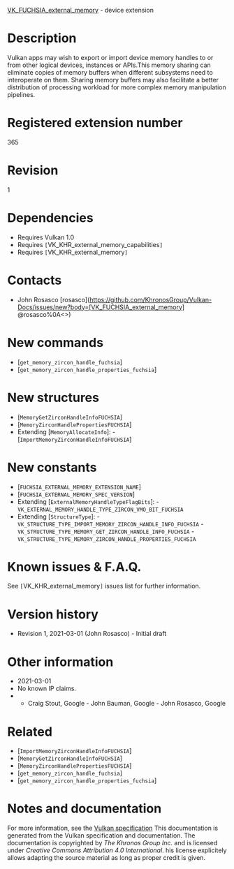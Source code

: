 [VK_FUCHSIA_external_memory](https://www.khronos.org/registry/vulkan/specs/1.3-extensions/man/html/VK_FUCHSIA_external_memory.html) - device extension

# Description
Vulkan apps may wish to export or import device memory handles to or from
other logical devices, instances or APIs.This memory sharing can eliminate copies of memory buffers when different
subsystems need to interoperate on them.
Sharing memory buffers may also facilitate a better distribution of
processing workload for more complex memory manipulation pipelines.

# Registered extension number
365

# Revision
1

# Dependencies
- Requires Vulkan 1.0
- Requires `[`VK_KHR_external_memory_capabilities`]`
- Requires `[`VK_KHR_external_memory`]`

# Contacts
- John Rosasco [rosasco](https://github.com/KhronosGroup/Vulkan-Docs/issues/new?body=[VK_FUCHSIA_external_memory] @rosasco%0A<<Here describe the issue or question you have about the VK_FUCHSIA_external_memory extension>>)

# New commands
- [`get_memory_zircon_handle_fuchsia`]
- [`get_memory_zircon_handle_properties_fuchsia`]

# New structures
- [`MemoryGetZirconHandleInfoFUCHSIA`]
- [`MemoryZirconHandlePropertiesFUCHSIA`]
- Extending [`MemoryAllocateInfo`]:  - [`ImportMemoryZirconHandleInfoFUCHSIA`]

# New constants
- [`FUCHSIA_EXTERNAL_MEMORY_EXTENSION_NAME`]
- [`FUCHSIA_EXTERNAL_MEMORY_SPEC_VERSION`]
- Extending [`ExternalMemoryHandleTypeFlagBits`]:  - `VK_EXTERNAL_MEMORY_HANDLE_TYPE_ZIRCON_VMO_BIT_FUCHSIA` 
- Extending [`StructureType`]:  - `VK_STRUCTURE_TYPE_IMPORT_MEMORY_ZIRCON_HANDLE_INFO_FUCHSIA`  - `VK_STRUCTURE_TYPE_MEMORY_GET_ZIRCON_HANDLE_INFO_FUCHSIA`  - `VK_STRUCTURE_TYPE_MEMORY_ZIRCON_HANDLE_PROPERTIES_FUCHSIA`

# Known issues & F.A.Q.
See `[`VK_KHR_external_memory`]` issues list for further information.

# Version history
- Revision 1, 2021-03-01 (John Rosasco)  - Initial draft

# Other information
* 2021-03-01
* No known IP claims.
*   - Craig Stout, Google  - John Bauman, Google  - John Rosasco, Google

# Related
- [`ImportMemoryZirconHandleInfoFUCHSIA`]
- [`MemoryGetZirconHandleInfoFUCHSIA`]
- [`MemoryZirconHandlePropertiesFUCHSIA`]
- [`get_memory_zircon_handle_fuchsia`]
- [`get_memory_zircon_handle_properties_fuchsia`]

# Notes and documentation
For more information, see the [Vulkan specification](https://www.khronos.org/registry/vulkan/specs/1.3-extensions/html/vkspec.html)
This documentation is generated from the Vulkan specification and documentation.
The documentation is copyrighted by *The Khronos Group Inc.* and is licensed under *Creative Commons Attribution 4.0 International*.
his license explicitely allows adapting the source material as long as proper credit is given.
        
